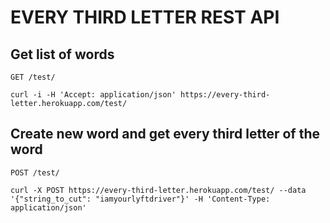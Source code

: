 # EVERY THIRD LETTER REST API

## Get list of words

`GET /test/`

    curl -i -H 'Accept: application/json' https://every-third-letter.herokuapp.com/test/

## Create new word and get every third letter of the word
`POST /test/`

    curl -X POST https://every-third-letter.herokuapp.com/test/ --data '{"string_to_cut": "iamyourlyftdriver"}' -H 'Content-Type: application/json'
